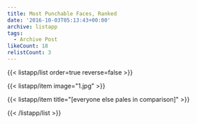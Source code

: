 ```yaml
---
title: Most Punchable Faces, Ranked
date: '2016-10-03T05:13:43+00:00'
archive: listapp
tags: 
  - Archive Post
likeCount: 18
relistCount: 3
---
```



{{< listapp/list order=true reverse=false >}}

   {{< listapp/item
      image="1.jpg" >}}

   {{< listapp/item title="[everyone else pales in comparison]" >}}

{{< /listapp/list >}}
